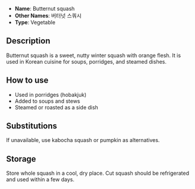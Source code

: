 - **Name**: Butternut squash
- **Other Names**: 버터넛 스쿼시
- **Type**: Vegetable

## Description

Butternut squash is a sweet, nutty winter squash with orange flesh. It is used in Korean cuisine for soups, porridges, and steamed dishes.

## How to use

- Used in porridges (hobakjuk)
- Added to soups and stews
- Steamed or roasted as a side dish

## Substitutions

If unavailable, use kabocha squash or pumpkin as alternatives.

## Storage

Store whole squash in a cool, dry place. Cut squash should be refrigerated and used within a few days. 